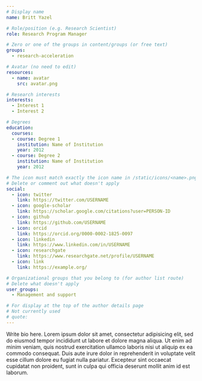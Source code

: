 ```yaml
---
# Display name
name: Britt Yazel

# Role/position (e.g. Research Scientist)
role: Research Program Manager

# Zero or one of the groups in content/groups (or free text)
groups:
  - research-acceleration

# Avatar (no need to edit)
resources:
  - name: avatar
    src: avatar.png

# Research interests
interests:
  - Interest 1
  - Interest 2

# Degrees
education:
  courses:
  - course: Degree 1
    institution: Name of Institution
    year: 2012
  - course: Degree 2
    institution: Name of Institution
    year: 2012

# The icon must match exactly the icon name in /static/icons/<name>.png
# Delete or comment out what doesn't apply
social:
  - icon: twitter
    link: https://twitter.com/USERNAME
  - icon: google-scholar
    link: https://scholar.google.com/citations?user=PERSON-ID
  - icon: github
    link: https://github.com/USERNAME
  - icon: orcid
    link: https://orcid.org/0000-0002-1825-0097
  - icon: linkedin
    link: https://www.linkedin.com/in/USERNAME
  - icon: researchgate
    link: https://www.researchgate.net/profile/USERNAME
  - icon: link
    link: https://example.org/    

# Organizational groups that you belong to (for author list route)
# Delete what doesn't apply
user_groups:
  - Management and support

# For display at the top of the author details page
# Not currently used
# quote:
---
```


Write bio here. Lorem ipsum dolor sit amet, consectetur adipisicing elit, sed do eiusmod tempor incididunt ut labore et dolore magna aliqua. Ut enim ad minim veniam, quis nostrud exercitation ullamco laboris nisi ut aliquip ex ea commodo consequat. Duis aute irure dolor in reprehenderit in voluptate velit esse cillum dolore eu fugiat nulla pariatur. Excepteur sint occaecat cupidatat non proident, sunt in culpa qui officia deserunt mollit anim id est laborum.
